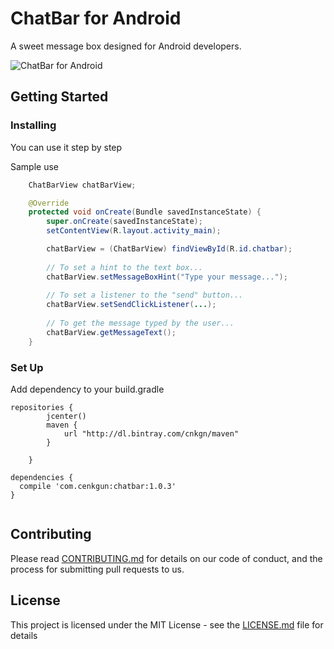 # ChatBar for Android

A sweet message box designed for Android developers.

![ChatBar for Android](https://i.hizliresim.com/1gGdGj.png)

## Getting Started

### Installing

You can use it step by step

Sample use

``` java
    ChatBarView chatBarView;

    @Override
    protected void onCreate(Bundle savedInstanceState) {
        super.onCreate(savedInstanceState);
        setContentView(R.layout.activity_main);

        chatBarView = (ChatBarView) findViewById(R.id.chatbar);
        
        // To set a hint to the text box...
        chatBarView.setMessageBoxHint("Type your message...");
        
        // To set a listener to the "send" button...
        chatBarView.setSendClickListener(...);
        
        // To get the message typed by the user...
        chatBarView.getMessageText();
    }
```

### Set Up

Add dependency to your build.gradle

```
repositories {
        jcenter()
        maven {
            url "http://dl.bintray.com/cnkgn/maven"
        }

    }
    
dependencies {
  compile 'com.cenkgun:chatbar:1.0.3'
}
    
```

## Contributing

Please read [CONTRIBUTING.md](CONTRIBUTING.md) for details on our code of conduct, and the process for submitting pull requests to us.

## License

This project is licensed under the MIT License - see the [LICENSE.md](LICENSE.md) file for details
